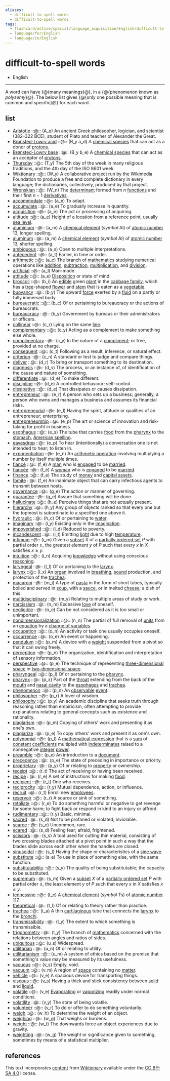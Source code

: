 ```yaml
---
aliases:
  - difficult to spell words
  - difficult-to-spell words
tags:
  - flashcard/active/special/language_acquisition/English/difficult-to-spell_words
  - language/for/English
  - language/in/English
---
```


# difficult-to-spell words

- English

---

A word can have {@{many meanings}@}, in a {@{phenomenon known as _polysemy_}@}. The below list gives {@{only one possible meaning that is common and specific}@} for each word. <!--SR:!2025-09-13,25,403!2025-09-13,25,403!2025-09-13,25,403-->

## list

- [Aristotle](https://en.wiktionary.org/wiki/Aristotle) ::@:: \(A_e\) An ancient Greek philosopher, logician, and scientist (382–322 BCE), student of Plato and teacher of Alexander the Great. <!--SR:!2025-09-13,25,403!2025-09-13,25,403-->
- [Brønsted-Lowry acid](https://en.wiktionary.org/wiki/Brønsted-Lowry_acid) ::@:: \(B\_y a\_d\) A [chemical species](../../../general/chemical%20species.md) that can act as a donor of [protons](../../../general/proton.md). <!--SR:!2028-01-30,1078,363!2027-01-20,784,343-->
- [Brønsted-Lowry base](https://en.wiktionary.org/wiki/Brønsted-Lowry_base) ::@:: \(B\_y b\_e\) A [chemical species](../../../general/chemical%20species.md) that can act as an acceptor of [protons](../../../general/proton.md). <!--SR:!2028-06-04,1265,383!2026-11-19,747,343-->
- [Thursday](https://en.wiktionary.org/wiki/Thursday) ::@:: \(T\_y\) The 5th day of the week in many religious traditions, and the 4th day of the ISO 8601 week. <!--SR:!2026-05-03,596,396!2028-04-22,1144,376-->
- [Wiktionary](https://en.wiktionary.org/wiki/Wiktionary) ::@:: \(W_y\) A collaborative project run by the Wikimedia Foundation to produce a free and complete dictionary in every language; the dictionaries, collectively, produced by that project. <!--SR:!2025-09-13,25,403!2025-09-13,25,403-->
- [Wronskian](https://en.wiktionary.org/wiki/Wronskian) ::@:: \(W\_n\) The [determinant](../../../general/deteriminant.md) formed from $n$ [functions](../../../general/function%20(mathematics).md) and their first $n - 1$ [derivatives](../../../general/derivative.md). <!--SR:!2029-06-23,1571,364!2028-12-08,1410,364-->
- [accommodate](https://en.wiktionary.org/wiki/accommodate) ::@:: \(a\_e\) To adapt. <!--SR:!2027-10-28,1008,344!2025-12-12,317,284-->
- [accumulate](https://en.wiktionary.org/wiki/accumulate) ::@:: \(a\_e\) To gradually increase in quantity. <!--SR:!2025-10-26,467,332!2031-05-04,2141,394-->
- [acquisition](https://en.wiktionary.org/wiki/acquisition) ::@:: \(a\_n\) The act or processing of acquiring. <!--SR:!2025-12-12,132,416!2025-12-12,132,416-->
- [altitude](https://en.wiktionary.org/wiki/altitude) ::@:: \(a\_e\) Height of a location from a reference point, usually [sea level](../../../general/sea%20level.md). <!--SR:!2026-11-11,729,324!2027-02-11,798,324-->
- [aluminium](https://en.wiktionary.org/wiki/aluminium) ::@:: \(a\_m\) A [chemical element](../../../general/chemical%20element.md) (_symbol_ Al) of [atomic number](../../../general/atomic%20number.md) 13, longer spelling. <!--SR:!2026-01-28,526,310!2027-04-28,654,330-->
- [aluminum](https://en.wiktionary.org/wiki/aluminum) ::@:: \(a\_m\) A [chemical element](../../../general/chemical%20element.md) (_symbol_ Al) of [atomic number](../../../general/atomic%20number.md) 13, shorter spelling. <!--SR:!2025-10-08,458,310!2025-08-26,408,290-->
- [ambiguous](https://en.wiktionary.org/wiki/ambiguous) ::@:: \(a\_s\) Open to multiple interpretations. <!--SR:!2025-10-02,452,396!2027-07-19,958,396-->
- [antecedent](https://en.wiktionary.org/wiki/antecedent) ::@:: \(a\_t\) Earlier, in time or order. <!--SR:!2026-02-07,536,392!2028-03-02,1093,372-->
- [arithmetic](https://en.wiktionary.org/wiki/arithmetic) ::@:: \(a\_c\) The branch of [mathematics](../../../general/mathematics.md) studying numerical operations like [addition](../../../general/addition.md), [subtraction](../../../general/subtraction.md), [multiplication](../../../general/multiplication.md), and [division](../../../general/division%20(mathematics).md). <!--SR:!2027-09-25,993,344!2027-06-20,957,324-->
- [artificial](https://en.wiktionary.org/wiki/artificial) ::@:: \(a\_l\) Man-made. <!--SR:!2026-11-05,826,430!2026-06-20,667,410-->
- [attitude](https://en.wiktionary.org/wiki/attitude) ::@:: \(a\_e\) [Disposition](../../../general/disposition.md) or state of mind. <!--SR:!2028-04-07,1227,364!2030-05-05,1765,344-->
- [broccoli](https://en.wiktionary.org/wiki/broccoli) ::@:: \(b\_i\) An [edible](../../../general/edible.md) green [plant](../../../general/plant.md) in the [cabbage family](../../../general/Brassicaceae.md), which has a [tree](../../../general/tree.md)-shaped [flower](../../../general/flower.md) and [stem](../../../general/stalk.md) that is eaten as a [vegetable](../../../general/vegetable.md). <!--SR:!2027-09-03,1025,357!2026-12-20,794,357-->
- [buoyancy](https://en.wiktionary.org/wiki/buoyancy) ::@:: \(b\_y\) The upward [force](../../../general/force.md) exerted by a [fluid](../../../general/fluid.md) on a partly or fully immersed body. <!--SR:!2026-04-09,627,324!2027-02-07,791,324-->
- [bureaucratic](https://en.wiktionary.org/wiki/bureaucratic) ::@:: \(b_c\) Of or pertaining to bureaucracy or the actions of bureaucrats. <!--SR:!2025-09-13,25,403!2025-09-07,20,383-->
- [bureaucracy](https://en.wiktionary.org/wiki/bureaucracy) ::@:: \(b_y\) Government by bureaus or their administrators or officers. <!--SR:!2025-09-13,25,403!2025-09-13,25,403-->
- [collinear](https://en.wiktionary.org/wiki/collinear) ::@:: \(c\_r\) Lying on the same [line](../../../general/line%20(geometry).md). <!--SR:!2028-07-18,1305,364!2028-10-09,1372,364-->
- [complementary](https://en.wiktionary.org/wiki/complementary) ::@:: \(c\_y\) Acting as a complement to make something else whole. <!--SR:!2027-09-07,980,344!2028-02-06,1176,364-->
- [complimentary](https://en.wiktionary.org/wiki/complimentary) ::@:: \(c\_y\) In the nature of a [compliment](../../../general/compliment.md); or free, provided at no charge. <!--SR:!2025-09-28,294,244!2026-06-09,621,324-->
- [consequent](https://en.wiktionary.org/wiki/consequent) ::@:: \(c\_t\) Following as a result, inference, or natural effect. <!--SR:!2030-03-15,1793,412!2026-03-20,567,392-->
- [criterion](https://en.wiktionary.org/wiki/criterion) ::@:: \(c\_n\) A standard or test to judge and compare things. <!--SR:!2027-05-09,977,430!2025-08-27,409,350-->
- [deliver](https://en.wiktionary.org/wiki/deliver) ::@:: \(d\_r\) To bring or transport something to its destination. <!--SR:!2025-10-25,473,396!2026-09-15,745,416-->
- [diagnosis](https://en.wiktionary.org/wiki/diagnosis) ::@:: \(d\_s\) The process, or an instance of, of identification of the cause and nature of something. <!--SR:!2025-11-18,485,392!2026-11-28,838,433-->
- [differentiate](https://en.wiktionary.org/wiki/differentiate) ::@:: \(d\_e\) To make different. <!--SR:!2029-05-28,1545,364!2027-12-28,1109,344-->
- [discipline](https://en.wiktionary.org/wiki/discipline) ::@:: \(d_e\) A controlled behaviour; self-control. <!--SR:!2025-09-13,25,403!2025-09-13,25,403-->
- [dissipative](https://en.wiktionary.org/wiki/dissipative) ::@:: \(d\_e\) That dissipates or causes dissipation. <!--SR:!2029-11-18,1685,364!2027-12-25,1054,344-->
- [entrepreneur](https://en.wiktionary.org/wiki/entrepreneur) ::@:: \(e\_r\) A person who sets up a business; generally, a person who owns and manages a business and assumes its financial risks. <!--SR:!2025-09-13,25,403!2025-09-13,25,403-->
- [entrepreneurial](https://en.wiktionary.org/wiki/entrepreneurial) ::@:: \(e_l\) Having the spirit, attitude or qualities of an entrepreneur; enterprising. <!--SR:!2025-09-13,25,403!2025-09-13,25,403-->
- [entrepreneurship](https://en.wiktionary.org/wiki/entrepreneurship) ::@:: \(e_p\) The art or science of innovation and risk-taking for profit in business. <!--SR:!2025-09-13,25,403!2025-09-13,25,403-->
- [esophagus](https://en.wiktionary.org/wiki/esophagus) ::@:: \(e\_s\) The tube that carries [food](../../../general/food.md) from the [pharynx](../../../general/pharynx.md) to the [stomach](../../../general/stomach.md), [American spelling](../../../general/American%20and%20British%20English%20spelling%20differences.md). <!--SR:!2027-02-08,793,324!2026-06-30,638,284-->
- [eavesdrop](https://en.wiktionary.org/wiki/eavesdrop) ::@:: \(e_p\) To hear \(intentionally\) a conversation one is not intended to hear; to listen in. <!--SR:!2025-09-13,25,403!2025-09-07,20,383-->
- [exponentiation](https://en.wiktionary.org/wiki/exponentiation) ::@:: \(e\_n\) An [arithmetic operation](../../../general/arithmetic.md) involving multiplying a number by itself multiple times. <!--SR:!2029-04-14,1516,364!2025-11-12,464,304-->
- [fiancé](https://en.wiktionary.org/wiki/fiancé) ::@:: \(f\_é\) A [man](../../../general/man.md) who is [engaged](../../../general/engagement.md) to be [married](../../../general/marriage.md). <!--SR:!2027-07-11,936,344!2029-04-18,1518,364-->
- [fiancée](https://en.wiktionary.org/wiki/fiancée) ::@:: \(f\_é\) A [woman](../../../general/woman.md) who is [engaged](../../../general/engagement.md) to be [married](../../../general/marriage.md). <!--SR:!2027-02-09,862,344!2029-11-22,1689,364-->
- [finance](https://en.wiktionary.org/wiki/finance) ::@:: \(f\_e\) The study of [money](../../../general/money.md) and [capital assets](../../../general/capital%20asset.md). <!--SR:!2029-03-20,1494,364!2028-11-15,1391,364-->
- [fomite](https://en.wiktionary.org/wiki/fomite) ::@:: \(f\_e\) An inanimate object that can carry infectious agents to transmit between hosts. <!--SR:!2025-11-15,454,376!2025-09-27,447,396-->
- [governance](https://en.wiktionary.org/wiki/governance) ::@:: \(g\_e\) The action or manner of governing. <!--SR:!2028-08-08,1314,350!2029-01-18,1434,350-->
- [guarantee](https://en.wiktionary.org/wiki/guarantee) ::@:: \(g\_e\) Assure that something will be done. <!--SR:!2028-08-18,1225,363!2027-01-08,585,283-->
- [hallucinate](https://en.wiktionary.org/wiki/hallucinate) ::@:: \(h\_e\) Perceive things that are not actually present. <!--SR:!2025-10-15,468,388!2026-11-06,723,348-->
- [hierarchy](https://en.wiktionary.org/wiki/hierarchy) ::@:: \(h\_y\) Any group of objects ranked so that every one but the topmost is subordinate to a specified one above it. <!--SR:!2025-11-28,133,413!2025-11-26,131,413-->
- [hydraulic](https://en.wiktionary.org/wiki/hydraulic) ::@:: \(h\_c\) Of or pertaining to [water](../../../general/water.md). <!--SR:!2026-10-20,808,432!2026-04-17,656,432-->
- [imaginary](https://en.wiktionary.org/wiki/imaginary) ::@:: \(i\_y\) Existing only in the [imagination](../../../general/imagination.md). <!--SR:!2029-02-19,1470,364!2027-07-05,933,344-->
- [impoverished](https://en.wiktionary.org/wiki/impoverished) ::@:: \(i\_d\) Reduced to poverty. <!--SR:!2025-12-18,138,416!2025-12-12,132,416-->
- [incandescent](https://en.wiktionary.org/wiki/incandescent) ::@:: \(i\_t\) Emitting [light](../../../general/light.md) due to high [temperature](../../../general/temperature.md). <!--SR:!2026-02-06,547,324!2025-12-26,296,264-->
- [infimum](https://en.wiktionary.org/wiki/infimum) ::@:: \(i\_m\) Given a [subset](../../../general/subset.md) $X$ of a [partially ordered set](../../../general/partially%20ordered%20set.md) $P$ with partial order $\ge$, the greatest element $y$ of $P$ such that every $x$ in $X$ satisfies $x \ge y$. <!--SR:!2031-02-26,2067,410!2028-11-07,1279,350-->
- [intuition](https://en.wiktionary.org/wiki/intuition) ::@:: \(i\_n\) Acquiring [knowledge](../../../general/knowledge.md) without using conscious [reasoning](../../../general/reason.md). <!--SR:!2028-01-19,1072,344!2028-04-27,1149,344-->
- [laryngeal](https://en.wiktionary.org/wiki/laryngeal) ::@:: \(l\_l\) Of or pertaining to the [larynx](../../../general/larynx.md). <!--SR:!2028-03-14,1115,344!2028-04-25,1144,344-->
- [larynx](https://en.wiktionary.org/wiki/larynx) ::@:: \(l\_x\) An [organ](../../../general/organ%20(anatomy).md) involved in [breathing](../../../general/breathing.md), [sound](../../../general/sound.md) production, and protection of the [trachea](../../../general/trachea.md). <!--SR:!2026-07-18,508,284!2026-11-09,725,324-->
- [macaroni](https://en.wiktionary.org/wiki/macaroni) ::@:: \(m\_i\) A type of [pasta](../../../general/pasta.md) in the form of short tubes, typically boiled and served in [soup](../../../general/soup.md), with a [sauce](../../../general/sauce.md), or in melted [cheese](../../../general/cheese.md); a dish of this. <!--SR:!2025-12-07,137,413!2025-11-29,134,413-->
- [multidisciplinary](https://en.wiktionary.org/wiki/multidisciplinary) ::@:: \(m_y\) Relating to multiple areas of study or work. <!--SR:!2025-09-13,25,403!2025-09-13,25,403-->
- [narcissism](https://en.wiktionary.org/wiki/narcissism) ::@:: \(n\_m\) Excessive [love](../../../general/love.md) of oneself. <!--SR:!2027-03-19,939,428!2026-09-27,594,328-->
- [negligible](https://en.wiktionary.org/wiki/negligible) ::@:: \(n\_e\) Can be not considered as it is too small or unimportant. <!--SR:!2028-03-17,1115,344!2026-02-28,513,284-->
- [nondimensionalization](https://en.wiktionary.org/wiki/nondimensionalization) ::@:: \(n\_n\) The partial of full removal of [units](../../../general/unit%20of%20measurement.md) from an [equation](../../../general/equation.md) by a [change of variables](../../../general/change%20of%20variables.md). <!--SR:!2029-06-09,1557,364!2025-10-13,440,304-->
- [occupation](https://en.wiktionary.org/wiki/occupation) ::@:: \(o\_n\) An activity or task one usually occupies oneself. <!--SR:!2026-01-01,535,412!2030-06-15,1880,412-->
- [occurrence](https://en.wiktionary.org/wiki/occurrence) ::@:: \(o\_e\) An event or happening. <!--SR:!2027-04-06,949,430!2029-01-14,1443,390-->
- [pendulum](https://en.wiktionary.org/wiki/pendulum) ::@:: \(p\_m\) A device with a [weight](../../../general/weight%20(object).md) suspended from a pivot so that it can swing freely. <!--SR:!2032-01-12,2354,398!2026-09-07,462,338-->
- [perception](https://en.wiktionary.org/wiki/perception) ::@:: \(p\_n\) The organization, identification and interpretation of sensory information. <!--SR:!2025-11-30,135,413!2025-12-12,142,413-->
- [perspective](https://en.wiktionary.org/wiki/perspective) ::@:: \(p\_e\) The technique of representing [three-dimensional space](../../../general/three-dimensional%20space.md) in [two-dimensional space](../../../general/two-dimensional%20space.md). <!--SR:!2027-12-07,1035,352!2031-07-21,2211,392-->
- [pharyngeal](https://en.wiktionary.org/wiki/pharyngeal) ::@:: \(p\_l\) Of or pertaining to the [pharynx](../../../general/pharynx.md). <!--SR:!2028-01-14,1069,344!2026-11-17,730,324-->
- [pharynx](https://en.wiktionary.org/wiki/pharynx) ::@:: \(p\_x\) Part of the [throat](../../../general/throat.md) extending from the back of the [mouth](../../../general/mouth.md) and [nasal cavity](../../../general/nasal%20cavity.md) to the [esophagus](../../../general/esophagus.md) and [trachea](../../../general/trachea.md). <!--SR:!2027-03-18,729,264!2026-01-29,195,284-->
- [phenomenon](https://en.wiktionary.org/wiki/phenomenon) ::@:: \(p\_n\) An [observable](../../../general/observable.md) [event](../../../general/event%20(philosophy).md). <!--SR:!2028-02-16,1089,363!2026-01-05,171,223-->
- [philosopher](https://en.wiktionary.org/wiki/philosopher) ::@:: \(p_r\) A lover of wisdom. <!--SR:!2025-09-13,25,403!2025-09-13,25,403-->
- [philosophy](https://en.wiktionary.org/wiki/philosophy) ::@:: \(p_y\) An academic discipline that seeks truth through reasoning rather than empiricism, often attempting to provide explanations relating to general concepts such as existence and rationality. <!--SR:!2025-09-13,25,403!2025-09-13,25,403-->
- [plagiarism](https://en.wiktionary.org/wiki/plagiarism) ::@:: \(p\_m\) Copying of others' work and presenting it as one's own. <!--SR:!2026-12-31,761,324!2028-10-05,1297,324-->
- [plagiarize](https://en.wiktionary.org/wiki/plagiarize) ::@:: \(p\_e\) To copy others' work and present it as one's own. <!--SR:!2028-12-14,1415,364!2027-09-18,1019,324-->
- [polynomial](https://en.wiktionary.org/wiki/polynomial) ::@:: \(p\_l\) A [mathematical expression](../../../general/expression%20(mathematics).md) that is a [sum](../../../general/summation.md) of [constant](../../../general/constant%20(mathematics).md) [coefficients](../../../general/coefficient.md) multipled with [indeterminates](../../../general/indeterminate%20(variable).md) raised to a nonnegative [integer](../../../general/integer.md) [power](../../../general/exponentiation.md). <!--SR:!2026-12-06,746,324!2027-03-29,916,344-->
- [preamble](https://en.wiktionary.org/wiki/preamble) ::@:: \(p\_e\) An introduction to a [document](../../../general/document.md). <!--SR:!2031-02-20,2089,392!2027-10-22,1001,352-->
- [precedence](https://en.wiktionary.org/wiki/precedence) ::@:: \(p\_e\) The state of preceding in importance or priority. <!--SR:!2026-08-30,770,430!2028-07-17,1286,390-->
- [proprietary](https://en.wiktionary.org/wiki/proprietary) ::@:: \(p\_y\) Of or relating to [property](../../../general/property.md) or ownership. <!--SR:!2026-03-31,596,396!2025-09-14,143,156-->
- [receipt](https://en.wiktionary.org/wiki/receipt) ::@:: \(r\_t\) The act of receiving or having been received. <!--SR:!2025-12-05,507,388!2027-12-03,952,308-->
- [recipe](https://en.wiktionary.org/wiki/recipe) ::@:: \(r\_e\) A set of instructions for making [food](../../../general/food.md). <!--SR:!2031-12-20,2357,428!2028-12-03,1409,408-->
- [recipient](https://en.wiktionary.org/wiki/recipient) ::@:: \(r\_t\) One who receives. <!--SR:!2026-01-23,558,408!2025-09-21,362,308-->
- [reciprocity](https://en.wiktionary.org/wiki/reciprocity) ::@:: \(r\_y\) Mutual dependence, action, or influence. <!--SR:!2025-11-01,493,408!2025-08-24,406,348-->
- [recruit](https://en.wiktionary.org/wiki/recruit) ::@:: \(r\_t\) Enroll new [employees](../../../general/employment.md#employee). <!--SR:!2028-06-25,1215,372!2028-09-29,1291,372-->
- [reservoir](https://en.wiktionary.org/wiki/reservoir) ::@:: \(r\_r\) A source or sink of something. <!--SR:!2027-10-20,1003,330!2027-03-11,779,290-->
- [retaliate](https://en.wiktionary.org/wiki/retaliate) ::@:: \(r\_e\) To do something harmful or negative to get revenge for some harm; to fight back or respond in kind to an injury or affront. <!--SR:!2025-12-20,140,416!2025-12-20,140,416-->
- [rudimentary](https://en.wiktionary.org/wiki/rudimentary) ::@:: \(r\_y\) Basic, minimal. <!--SR:!2030-08-26,1942,392!2027-07-02,1010,372-->
- [sacred](https://en.wiktionary.org/wiki/sacred) ::@:: \(s\_d\) Not to be profaned or violated; inviolable. <!--SR:!2025-10-14,428,376!2029-02-23,1333,356-->
- [scarce](https://en.wiktionary.org/wiki/scarce) ::@:: \(s\_e\) Uncommon, rare. <!--SR:!2031-03-10,2028,396!2029-12-16,1597,356-->
- [scared](https://en.wiktionary.org/wiki/scared) ::@:: \(s\_d\) Feeling fear; afraid, frightened. <!--SR:!2026-01-07,529,396!2026-08-18,718,416-->
- [scissors](https://en.wiktionary.org/wiki/scissors) ::@:: \(s\_s\) A tool used for cutting thin material, consisting of two crossing blades attached at a pivot point in such a way that the blades slide across each other when the handles are closed. <!--SR:!2026-01-10,480,332!2031-04-21,2121,412-->
- [sinusoidal](https://en.wiktionary.org/wiki/sinusoidal) ::@:: \(s\_l\) Having the shape or characteristics of a [sine wave](../../../general/sine%20wave.md). <!--SR:!2027-01-03,767,324!2026-09-06,549,244-->
- [substitute](https://en.wiktionary.org/wiki/substitute) ::@:: \(s\_e\) To use in place of something else, with the same function. <!--SR:!2025-12-24,144,416!2025-11-01,101,396-->
- [substitutability](https://en.wiktionary.org/wiki/substitutability) ::@:: \(s\_y\) The quality of being substitutable; the capacity to be substituted. <!--SR:!2025-12-25,145,416!2025-12-04,124,396-->
- [supremum](https://en.wiktionary.org/wiki/supremum) ::@:: \(s\_m\) Given a [subset](../../../general/subset.md) $X$ of a [partially ordered set](../../../general/partially%20ordered%20set.md) $P$ with partial order $\le$, the least element $y$ of $P$ such that every $x$ in $X$ satisfies $x \le y$. <!--SR:!2026-05-25,647,410!2028-08-16,1304,390-->
- [tennessine](https://en.wiktionary.org/wiki/tennessine) ::@:: \(t\_e\) A [chemical element](../../../general/chemical%20element.md) (_symbol_ Ts) of [atomic number](../../../general/atomic%20number.md) 117. <!--SR:!2026-10-23,679,332!2031-03-18,2094,412-->
- [theoretical](https://en.wiktionary.org/wiki/theoretical) ::@:: \(t\_l\) Of or relating to theory rather than practice. <!--SR:!2027-02-13,825,330!2026-02-02,521,290-->
- [trachea](https://en.wiktionary.org/wiki/trachea) ::@:: \(t\_a\) A thin [cartilaginous](../../../general/cartilage.md) tube that connects the [larynx](../../../general/larynx.md) to the [bronchi](../../../general/bronchus.md). <!--SR:!2026-07-29,611,284!2026-11-15,799,344-->
- [transmissibility](https://en.wiktionary.org/wiki/transmissibility) ::@:: \(t\_y\) The extent to which something is transmissible. <!--SR:!2028-08-17,1330,364!2026-10-21,710,324-->
- [trigonometry](https://en.wiktionary.org/wiki/trigonometry) ::@:: \(t\_y\) The branch of [mathematics](../../../general/mathematics.md) concerned with the relations between angles and ratios of sides. <!--SR:!2026-04-02,565,290!2026-08-02,629,290-->
- [ubiquitous](https://en.wiktionary.org/wiki/ubiquitous) ::@:: \(u\_s\) Widespread. <!--SR:!2028-05-05,1167,388!2026-09-24,695,348-->
- [utilitarian](https://en.wiktionary.org/wiki/utilitarian) ::@:: \(u_n\) Of or relating to utility. <!--SR:!2025-09-13,25,403!2025-09-13,25,403-->
- [utilitarianism](https://en.wiktionary.org/wiki/utilitarianism) ::@:: \(u_m\) A system of ethics based on the premise that something's value may be measured by its usefulness. <!--SR:!2025-09-13,25,403!2025-09-13,25,403-->
- [vacuous](https://en.wiktionary.org/wiki/vacuous) ::@:: \(v\_s\) Empty, void. <!--SR:!2028-04-28,1242,364!2025-12-24,514,324-->
- [vacuum](https://en.wiktionary.org/wiki/vacuum) ::@:: \(v\_m\) A region of [space](../../../general/space.md) containing no [matter](../../../general/matter.md). <!--SR:!2028-10-23,1372,364!2028-06-10,1275,364-->
- [vehicle](https://en.wiktionary.org/wiki/vehicle) ::@:: \(v\_e\) A spacious device for transporting things. <!--SR:!2026-10-30,783,416!2030-03-08,1719,396-->
- [viscous](https://en.wiktionary.org/wiki/viscous) ::@:: \(v\_s\) Having a thick and stick consistency between [solid](../../../general/solid.md) and [liquid](../../../general/liquid.md). <!--SR:!2028-03-05,1199,364!2025-09-01,433,324-->
- [volatile](https://en.wiktionary.org/wiki//volatile) ::@:: \(v\_e\) [Evaporating](../../../general/evaporation.md) or [vaporizing](../../../general/vaporization.md) readily under normal conditions. <!--SR:!2025-12-12,142,413!2025-12-12,142,413-->
- [volatility](https://en.wiktionary.org/wiki/volatility) ::@:: \(v\_y\) The state of being volatile. <!--SR:!2025-12-08,138,413!2025-12-07,137,413-->
- [volunteer](https://en.wiktionary.org/wiki/volunteer) ::@:: \(v\_r\) To do or offer to do something voluntarily. <!--SR:!2030-03-21,1819,392!2029-01-07,1369,372-->
- [weigh](https://en.wiktionary.org/wiki/weigh) ::@:: \(w\_h\) To determine the weight of an object. <!--SR:!2025-12-19,139,416!2025-12-23,143,416-->
- [weighing](https://en.wiktionary.org/wiki/weighing) ::@:: \(w\_g\) That weighs or burdens. <!--SR:!2025-12-12,132,416!2025-12-13,133,416-->
- [weight](https://en.wiktionary.org/wiki/weight) ::@:: \(w\_t\) The downwards force an object experiences due to gravity. <!--SR:!2025-12-12,132,416!2025-12-13,133,416-->
- [weighting](https://en.wiktionary.org/wiki/weighting) ::@:: \(w\_g\) The weight or significance given to something, sometimes by means of a statistical multiplier. <!--SR:!2025-12-12,132,416!2025-12-12,132,416-->

## references

This text incorporates [content](https://en.wiktionary.org/) from [Wiktionary](../../../general/Wiktionary.md) available under the [CC BY-SA 4.0](https://creativecommons.org/licenses/by-sa/4.0/) license.
